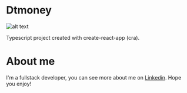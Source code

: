 # Dtmoney

![alt text]('./src/assets/logo.svg')

Typescript project created with create-react-app (cra).

# About me

I'm a fullstack developer, you can see more about me on [Linkedin](https://www.linkedin.com/in/ariel-evangelista-a4677614b/). Hope you enjoy!
